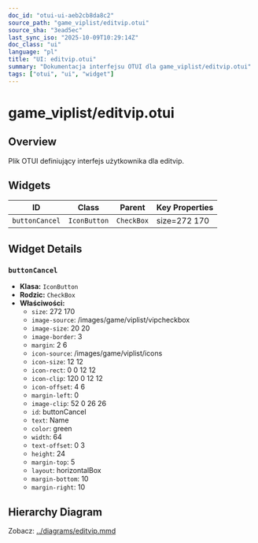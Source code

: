 ```yaml
---
doc_id: "otui-ui-aeb2cb8da8c2"
source_path: "game_viplist/editvip.otui"
source_sha: "3ead5ec"
last_sync_iso: "2025-10-09T10:29:14Z"
doc_class: "ui"
language: "pl"
title: "UI: editvip.otui"
summary: "Dokumentacja interfejsu OTUI dla game_viplist/editvip.otui"
tags: ["otui", "ui", "widget"]
---
```


# game_viplist/editvip.otui

## Overview

Plik OTUI definiujący interfejs użytkownika dla editvip.

## Widgets

| ID | Class | Parent | Key Properties |
|----|-------|--------|----------------|
| `buttonCancel` | `IconButton` | `CheckBox` | size=272 170 |

## Widget Details

### `buttonCancel`

- **Klasa:** `IconButton`
- **Rodzic:** `CheckBox`
- **Właściwości:**
  - `size`: 272 170
  - `image-source`: /images/game/viplist/vipcheckbox
  - `image-size`: 20 20
  - `image-border`: 3
  - `margin`: 2 6
  - `icon-source`: /images/game/viplist/icons
  - `icon-size`: 12 12
  - `icon-rect`: 0 0 12 12
  - `icon-clip`: 120 0 12 12
  - `icon-offset`: 4 6
  - `margin-left`: 0
  - `image-clip`: 52 0 26 26
  - `id`: buttonCancel
  - `text`: Name
  - `color`: green
  - `width`: 64
  - `text-offset`: 0 3
  - `height`: 24
  - `margin-top`: 5
  - `layout`: horizontalBox
  - `margin-bottom`: 10
  - `margin-right`: 10

## Hierarchy Diagram

Zobacz: [../diagrams/editvip.mmd](../diagrams/editvip.mmd)
